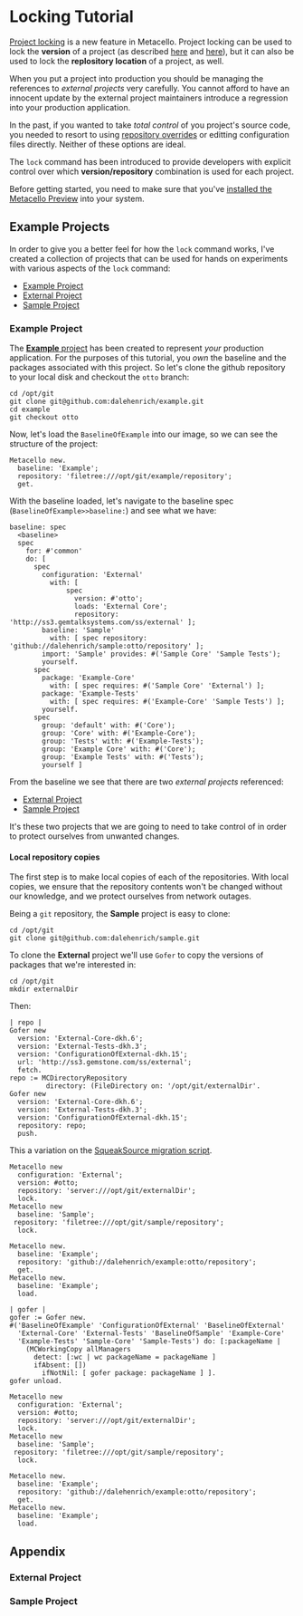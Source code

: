 # Locking Tutorial

[Project locking][1] is a new feature in Metacello. Project locking can be
used to lock the **version** of a project (as described [here][1] and
[here][2]), but it can also be used to lock the **replository location** of a
project, as well.

When you put a project into production you should be managing the
references to *external projects* very carefully. You cannot afford to
have an innocent update by the external project maintainers introduce a
regression into your production application.

In the past, if you wanted to take *total control* of you project's source code,
you needed to resort to using [repository overrides][3] or
editting configuration files directly. Neither of these options are
ideal.

The `lock` command has been introduced to provide developers with
explicit control over which **version/repository** combination is used
for each project. 

Before getting started, you need to make sure that you've [installed the
Metacello Preview][5] into your system.

## Example Projects

In order to give you a better feel for how the `lock` command works,
I've created a collection of projects that can be used for hands on
experiments with various aspects of the `lock` command:

- [Example Project](#example-project)
- [External Project](#external-project)
- [Sample Project](#sample-project)

### Example Project

The [**Example** project][4] has been created to represent *your* production
application. For the purposes of this tutorial, you *own* the baseline and the packages associated with
this project. So let's clone the github repository to your local disk
and checkout the `otto` branch:

```Shell
cd /opt/git
git clone git@github.com:dalehenrich/example.git
cd example
git checkout otto
```
Now, let's load the `BaselineOfExample` into our image, so we can see
the structure of the project:

```Smalltalk
Metacello new.
  baseline: 'Example';
  repository: 'filetree:///opt/git/example/repository';
  get.
```
With the baseline loaded, let's navigate to the baseline spec
(`BaselineOfExample>>baseline:`) and see what we have:

```Smalltalk
baseline: spec
  <baseline>
  spec
    for: #'common'
    do: [ 
      spec
        configuration: 'External'
          with: [ 
              spec
                version: #'otto';
                loads: 'External Core';
                repository: 'http://ss3.gemtalksystems.com/ss/external' ];
        baseline: 'Sample'
          with: [ spec repository: 'github://dalehenrich/sample:otto/repository' ];
        import: 'Sample' provides: #('Sample Core' 'Sample Tests');
        yourself.
      spec
        package: 'Example-Core'
          with: [ spec requires: #('Sample Core' 'External') ];
        package: 'Example-Tests'
          with: [ spec requires: #('Example-Core' 'Sample Tests') ];
        yourself.
      spec
        group: 'default' with: #('Core');
        group: 'Core' with: #('Example-Core');
        group: 'Tests' with: #('Example-Tests');
        group: 'Example Core' with: #('Core');
        group: 'Example Tests' with: #('Tests');
        yourself ]
```
From the baseline we see that there are two *external projects*
referenced:

- [External Project](#external-project)
- [Sample Project](#sample-project)

It's these two projects that we are going to need to take control of in
order to protect ourselves from unwanted changes. 

#### Local repository copies

The first step is to make local copies of each of the repositories. With
local copies, we ensure that the repository contents won't be
changed without our knowledge, and we protect ourselves from network
outages. 

Being a `git` repository, the **Sample** project is easy to clone:

```Shell
cd /opt/git
git clone git@github.com:dalehenrich/sample.git
```
To clone the **External** project we'll use `Gofer` to copy the
versions of packages that we're interested in:

```Shell
cd /opt/git
mkdir externalDir
```
Then:

```Smalltalk
| repo |
Gofer new
  version: 'External-Core-dkh.6';
  version: 'External-Tests-dkh.3';
  version: 'ConfigurationOfExternal-dkh.15';
  url: 'http://ss3.gemstone.com/ss/external';
  fetch.
repo := MCDirectoryRepository
         directory: (FileDirectory on: '/opt/git/externalDir'.
Gofer new
  version: 'External-Core-dkh.6';
  version: 'External-Tests-dkh.3';
  version: 'ConfigurationOfExternal-dkh.15';
  repository: repo;
  push.
```
This a variation on the [SqueakSource migration script](http://www.squeaksource.com/).

```Smalltalk
Metacello new
  configuration: 'External';
  version: #otto;
  repository: 'server:///opt/git/externalDir';
  lock.
Metacello new
  baseline: 'Sample';
 repository: 'filetree:///opt/git/sample/repository';
  lock.
```

```Smalltalk
Metacello new.
  baseline: 'Example';
  repository: 'github://dalehenrich/example:otto/repository';
  get.
Metacello new.
  baseline: 'Example';
  load.
```

```Smalltalk
| gofer |
gofer := Gofer new.
#('BaselineOfExample' 'ConfigurationOfExternal' 'BaselineOfExternal' 
  'External-Core' 'External-Tests' 'BaselineOfSample' 'Example-Core' 
  'Example-Tests' 'Sample-Core' 'Sample-Tests') do: [:packageName |
    (MCWorkingCopy allManagers 
      detect: [:wc | wc packageName = packageName ]
      ifAbsent: [])
        ifNotNil: [ gofer package: packageName ] ].
gofer unload. 
```

```Smalltalk
Metacello new
  configuration: 'External';
  version: #otto;
  repository: 'server:///opt/git/externalDir';
  lock.
Metacello new
  baseline: 'Sample';
 repository: 'filetree:///opt/git/sample/repository';
  lock.
```

```Smalltalk
Metacello new.
  baseline: 'Example';
  repository: 'github://dalehenrich/example:otto/repository';
  get.
Metacello new.
  baseline: 'Example';
  load.
```
## Appendix

### External Project

### Sample Project

[1]: MetacelloScriptingAPI.md#locking
[2]: MetacelloUserGuide.md#locking
[3]: https://code.google.com/p/metacello/wiki/FAQ#How_do_I_override_the_repository_for_a_config?
[4]: https://github.com/dalehenrich/example/tree/otto
[5]: https://github.com/dalehenrich/metacello-work/blob/master/README.md

